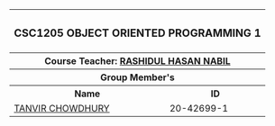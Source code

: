 <p align="center">
<table>
  <tr>
    <th colspan="2"><h3>CSC1205	OBJECT ORIENTED PROGRAMMING 1</h3></h>
  </tr>
  
  <tr>
  <th colspan="2">Course Teacher: <a href="https://cs.aiub.edu/profile/rashidul">RASHIDUL HASAN NABIL</a></th>
  </tr>
  
  <tr>
  <th colspan="2">Group Member's</th>
  </tr>
  
  <tr>
    <th>Name</th>
    <th>ID</th>
  </tr>
  
  <tr>
    <td><a href="https://www.facebook.com/tanvir.tc11">TANVIR CHOWDHURY</a></td>
    <td>20-42699-1</td>
  </tr>
</table>
</P>
